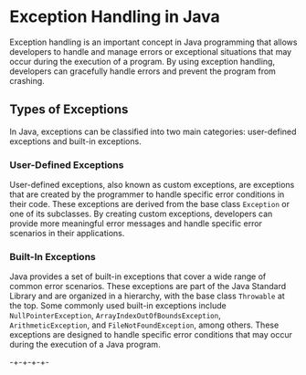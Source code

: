 # Exception Handling in Java

Exception handling is an important concept in Java programming that allows developers to handle and manage errors or exceptional situations that may occur during the execution of a program. By using exception handling, developers can gracefully handle errors and prevent the program from crashing.

## Types of Exceptions

In Java, exceptions can be classified into two main categories: user-defined exceptions and built-in exceptions.

### User-Defined Exceptions

User-defined exceptions, also known as custom exceptions, are exceptions that are created by the programmer to handle specific error conditions in their code. These exceptions are derived from the base class `Exception` or one of its subclasses. By creating custom exceptions, developers can provide more meaningful error messages and handle specific error scenarios in their applications.

### Built-In Exceptions

Java provides a set of built-in exceptions that cover a wide range of common error scenarios. These exceptions are part of the Java Standard Library and are organized in a hierarchy, with the base class `Throwable` at the top. Some commonly used built-in exceptions include `NullPointerException`, `ArrayIndexOutOfBoundsException`, `ArithmeticException`, and `FileNotFoundException`, among others. These exceptions are designed to handle specific error conditions that may occur during the execution of a Java program.


-+-+-+-+-